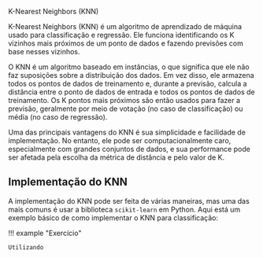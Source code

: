 
K-Nearest Neighbors (KNN)

K-Nearest Neighbors (KNN) é um algoritmo de aprendizado de máquina usado para classificação e regressão. Ele funciona identificando os K vizinhos mais próximos de um ponto de dados e fazendo previsões com base nesses vizinhos.

O KNN é um algoritmo baseado em instâncias, o que significa que ele não faz suposições sobre a distribuição dos dados. Em vez disso, ele armazena todos os pontos de dados de treinamento e, durante a previsão, calcula a distância entre o ponto de dados de entrada e todos os pontos de dados de treinamento. Os K pontos mais próximos são então usados para fazer a previsão, geralmente por meio de votação (no caso de classificação) ou média (no caso de regressão).

Uma das principais vantagens do KNN é sua simplicidade e facilidade de implementação. No entanto, ele pode ser computacionalmente caro, especialmente com grandes conjuntos de dados, e sua performance pode ser afetada pela escolha da métrica de distância e pelo valor de K.
## Implementação do KNN
A implementação do KNN pode ser feita de várias maneiras, mas uma das mais comuns é usar a biblioteca `scikit-learn` em Python. Aqui está um exemplo básico de como implementar o KNN para classificação:

!!! example "Exercício"

    Utilizando